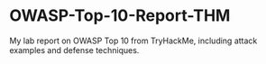 # OWASP-Top-10-Report-THM
My lab report on OWASP Top 10 from TryHackMe, including attack examples and defense techniques.
